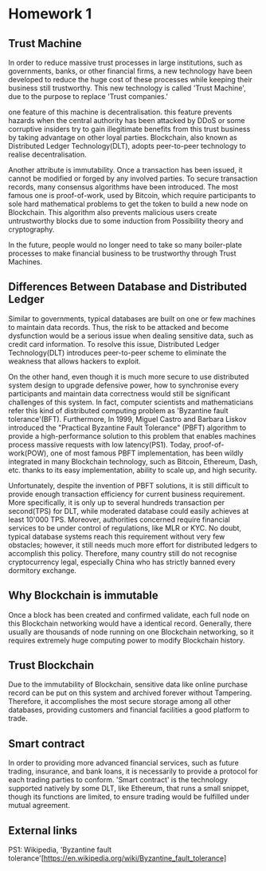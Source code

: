 # Homework 1

## Trust Machine
In order to reduce massive trust processes in large institutions, such as governments, banks, or other financial firms, a new technology have been developed to reduce the huge cost of these processes while keeping their business still trustworthy. This new technology is called 'Trust Machine', due to the purpose to replace 'Trust companies.'

one feature of this machine is decentralisation. this feature prevents hazards when the central authority has been attacked by DDoS or some corruptive insiders try to gain illegitimate benefits from this trust business by taking advantage on other loyal parties. Blockchain, also known as Distributed Ledger Technology(DLT), adopts peer-to-peer technology to realise decentralisation.

Another attribute is immutability. Once a transaction has been issued, it cannot be modified or forged by any involved parties. To secure transaction records, many consensus algorithms have been introduced. The most famous one is proof-of-work, used by Bitcoin, which require participants to sole hard mathematical problems to get the token to build a new node on Blockchain. This algorithm also prevents malicious users create untrustworthy blocks due to some induction from Possibility theory and cryptography.

In the future, people would no longer need to take so many boiler-plate processes to make financial business to be trustworthy through Trust Machines.

## Differences Between Database and Distributed Ledger

Similar to governments, typical databases are built on one or few machines to maintain data records. Thus, the risk to be attacked and become dysfunction would be a serious issue when dealing sensitive data, such as credit card information. To resolve this issue, Distributed Ledger Technology(DLT) introduces peer-to-peer scheme to eliminate the weakness that allows hackers to exploit.

On the other hand, even though it is much more secure to use distributed system design to upgrade defensive power, how to synchronise every participants and maintain data correctness would still be significant challenges of this system. In fact, computer scientists and mathematicians refer this kind of distributed computing problem as 'Byzantine fault tolerance'(BFT). Furthermore, In 1999, Miguel Castro and Barbara Liskov introduced the "Practical Byzantine Fault Tolerance" (PBFT) algorithm to provide a high-performance solution to this problem that enables machines process massive requests with low latency(PS1). Today, proof-of-work(POW), one of most famous PBFT implementation, has been wildly integrated in many Blockchain technology, such as Bitcoin, Ethereum, Dash, etc. thanks to its easy implementation, ability to scale up, and high security.

Unfortunately, despite the invention of PBFT solutions, it is still difficult to provide enough transaction efficiency for current business requirement. More specifically, it is only up to several hundreds transaction per second(TPS) for DLT, while moderated database could easily achieves at least 10'000 TPS. Moreover, authorities concerned require financial services to be under control of regulations, like MLR or KYC. No doubt, typical database systems reach this requirement without very few obstacles; however, it still needs much more effort for distributed ledgers to accomplish this policy. Therefore, many country still do not recognise cryptocurrency legal, especially China who has strictly banned every dormitory exchange.

## Why Blockchain is immutable
Once a block has been created and confirmed validate, each full node on this Blockchain networking
 would have a identical record. Generally, there usually are thousands of node running on one Blockchain networking, so it requires extremely huge computing power to modify Blockchain history.

## Trust Blockchain
Due to the immutability of Blockchain, sensitive data like online purchase record can be put on this system and archived forever without Tampering. Therefore, it accomplishes the most secure storage among all other databases, providing customers and financial facilities a good platform to trade.

## Smart contract
In order to providing more advanced financial services, such as future trading, insurance, and bank loans, it is necessarily to provide a protocol for each trading parties to conform. 'Smart contract' is the technology supported natively by some DLT, like Ethereum, that runs a small snippet, though its functions are limited, to ensure trading would be fulfilled under mutual agreement.


## External links
PS1: Wikipedia, 'Byzantine fault tolerance'[https://en.wikipedia.org/wiki/Byzantine_fault_tolerance]
